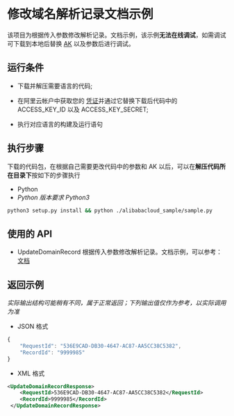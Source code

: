 # 修改域名解析记录文档示例

该项目为根据传入参数修改解析记录。文档示例，该示例**无法在线调试**，如需调试可下载到本地后替换 [AK](https://usercenter.console.aliyun.com/#/manage/ak) 以及参数后进行调试。

## 运行条件

- 下载并解压需要语言的代码;


- 在阿里云帐户中获取您的 [凭证](https://usercenter.console.aliyun.com/#/manage/ak)并通过它替换下载后代码中的 ACCESS_KEY_ID 以及 ACCESS_KEY_SECRET;

- 执行对应语言的构建及运行语句

## 执行步骤

下载的代码包，在根据自己需要更改代码中的参数和 AK 以后，可以在**解压代码所在目录下**按如下的步骤执行

- Python
- *Python 版本要求 Python3*
```sh
python3 setup.py install && python ./alibabacloud_sample/sample.py
```
## 使用的 API

-  UpdateDomainRecord 根据传入参数修改解析记录。文档示例，可以参考：[文档](https://next.api.aliyun.com/document/Alidns/2015-01-09/UpdateDomainRecord)

## 返回示例

*实际输出结构可能稍有不同，属于正常返回；下列输出值仅作为参考，以实际调用为准*


- JSON 格式 
```js
{
    "RequestId": "536E9CAD-DB30-4647-AC87-AA5CC38C5382",
    "RecordId": "9999985"
}
```
- XML 格式 
```xml
<UpdateDomainRecordResponse>
    <RequestId>536E9CAD-DB30-4647-AC87-AA5CC38C5382</RequestId>
    <RecordId>9999985</RecordId>
 </UpdateDomainRecordResponse>
```

